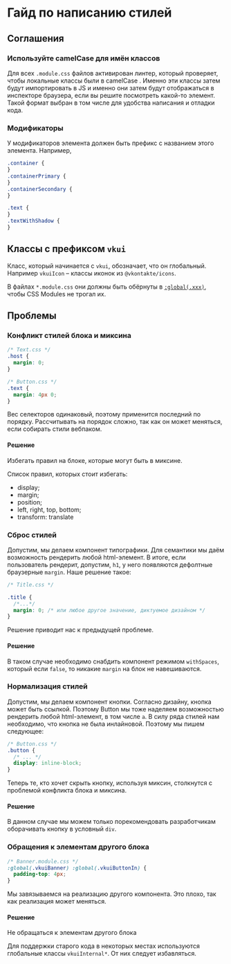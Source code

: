 # Гайд по написанию стилей

## Соглашения

### Используйте camelCase для имён классов

Для всех `.module.css` файлов активирован линтер, который проверяет, чтобы локальные классы были в camelCase . Именно эти классы затем будут импортировать в JS и именно они затем будут отображаться в инспекторе браузера, если вы решите посмотреть какой-то элемент. Такой формат выбран в том числе для удобства написания и отладки кода.

### Модификаторы

У модификаторов элемента должен быть префикс с названием этого элемента. Например,

```css
.container {
}
.containerPrimary {
}
.containerSecondary {
}

.text {
}
.textWithShadow {
}
```

## Классы с префиксом `vkui`

Класс, который начинается с `vkui`, обозначает, что он глобальный. Например
`vkuiIcon` – классы иконок из `@vkontakte/icons`.

В файлах `*.module.css` они должны быть обёрнуты в [`:global(.xxx)`](https://github.com/css-modules/css-modules#exceptions),
чтобы CSS Modules не трогал их.

## Проблемы

### Конфликт стилей блока и миксина

```css
/* Text.css */
.host {
  margin: 0;
}
```

```css
/* Button.css */
.text {
  margin: 4px 0;
}
```

Вес селекторов одинаковый, поэтому применится последний по порядку. Рассчитывать на порядок сложно, так как он может
меняться, если собирать стили вебпаком.

#### Решение

Избегать правил на блоке, которые могут быть в миксине.

Список правил, которых стоит избегать:

- display;
- margin;
- position;
- left, right, top, bottom;
- transform: translate

### Сброс стилей

Допустим, мы делаем компонент типографики. Для семантики мы даём возможность рендерить
любой html-элемент. В итоге, если пользователь рендерит, допустим, `h1`, у него появляются
дефолтные браузерные `margin`. Наше решение такое:

```css
/* Title.css */

.title {
  /*...*/
  margin: 0; /* или любое другое значение, диктуемое дизайном */
}
```

Решение приводит нас к предыдущей проблеме.

#### Решение

В таком случае необходимо снабдить компонент режимом `withSpaces`, который
если `false`, то никакие `margin` на блок не навешиваются.

### Нормализация стилей

Допустим, мы делаем компонент кнопки. Согласно дизайну, кнопка может быть ссылкой. Поэтому
Button мы тоже наделяем возможностью рендерить любой html-элемент, в том числе `a`. В силу
ряда стилей нам необходимо, что кнопка не была инлайновой. Поэтому мы пишем следующее:

```css
/* Button.css */
.button {
  /* ... */
  display: inline-block;
}
```

Теперь те, кто хочет скрыть кнопку, используя миксин, столкнутся с проблемой конфликта
блока и миксина.

#### Решение

В данном случае мы можем только порекомендовать разработчикам оборачивать кнопку
в условный `div`.

### Обращения к элементам другого блока

```css
/* Banner.module.css */
:global(.vkuiBanner) :global(.vkuiButtonIn) {
  padding-top: 4px;
}
```

Мы завязываемся на реализацию другого компонента. Это плохо, так как реализация может меняться.

#### Решение

Не обращаться к элементам другого блока

Для поддержки старого кода в некоторых местах используются глобальные классы `vkuiInternal*`.
От них следует избавляться.
